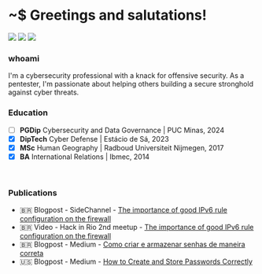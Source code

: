# ~$ Greetings and salutations!

<a href="https://tryhackme.com/p/k4rkarov" target="_blank"><img src="https://img.shields.io/badge/-TryHackMe-1c2538?style=for-the-badge&logo=TryHackMe&logoColor=white" target="_blank"></a> 
<a href="https://labs.hackthebox.com/home/users/profile/675554" target="_blank"><img src="https://img.shields.io/badge/-Hack%20the%20Box-1c2538?style=for-the-badge&logo=hackthebox&logoColor=green" target="_blank"></a> 
<a href="https://medium.com/@k4rkarov" target="_blank"><img src="https://img.shields.io/badge/-medium-1c2538?style=for-the-badge&logo=medium&logoColor=white" target="_blank"></a> 

### whoami

 I'm a cybersecurity professional with a knack for offensive security. As a pentester, I'm passionate about helping others building a secure stronghold against cyber threats.

### Education
- [ ] <b>PGDip</b> Cybersecurity and Data Governance | PUC Minas, 2024
- [x] <b>DipTech</b> Cyber Defense | Estácio de Sá, 2023
- [x] <b>MSc</b> Human Geography | Radboud Universiteit Nijmegen, 2017
- [x] <b>BA</b> International Relations | Ibmec, 2014

<br>

### Publications


- 🇧🇷 Blogpost - SideChannel - [The importance of good IPv6 rule configuration on the firewall](https://sidechannel.blog/a-importancia-de-uma-boa-configuracao-de-regras-ipv6-no-firewall/)
- 🇧🇷 Video - Hack in Rio 2nd meetup - [The importance of good IPv6 rule configuration on the firewall](https://www.youtube.com/watch?v=i7ho1xDdmx0)
- 🇧🇷 Blogpost - Medium - [Como criar e armazenar senhas de maneira correta](https://medium.com/@k4rkarov/como-criar-e-armazenar-senhas-de-maneira-correta-efa589b8ae8e)
- 🇺🇸 Blogpost - Medium - [How to Create and Store Passwords Correctly](https://medium.com/@k4rkarov/how-to-create-and-store-passwords-correctly-8dbaab34ccf8)
